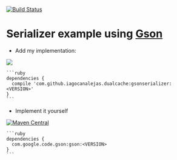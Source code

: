 [![Build Status](https://travis-ci.org/google/gson.svg?branch=master)](https://travis-ci.org/google/gson)

# Serializer example using [Gson](https://github.com/google/gson)

  - Add my implementation:
  
[![](https://jitpack.io/v/iagocanalejas/dualcache.svg)](https://jitpack.io/#iagocanalejas/dualcache)

    ```ruby
    dependencies {
      compile 'com.github.iagocanalejas.dualcache:gsonserializer:<VERSION>'
    }
    ```
    
 - Implement it yourself

[![Maven Central](https://maven-badges.herokuapp.com/maven-central/com.google.code.gson/gson/badge.svg)](https://maven-badges.herokuapp.com/maven-central/com.google.code.gson/gson)

    ```ruby
    dependencies {
      com.google.code.gson:gson:<VERSION>
    }
    ```
